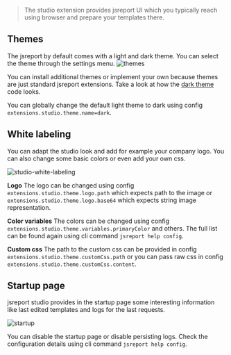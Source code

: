 
> The studio extension provides jsreport UI which you typically reach using browser and prepare your templates there.

## Themes
The jsreport by default comes with a light and dark theme. You can select the theme through the settings menu.
![themes](/img/studio-themes.png)

You can install additional themes or implement your own because themes are just standard jsreport extensions. Take a look at how the [dark theme](https://github.com/jsreport/jsreport-theme-dark) code looks.

You can globally change the default light theme to dark using config `extensions.studio.theme.name=dark`.

## White labeling
You can adapt the studio look and add for example your company logo. You can also change some basic colors or even add your own css.

![studio-white-labeling](/img/studio-white-labeling.png)

**Logo**
The logo can be changed using config `extensions.studio.theme.logo.path` which expects path to the image or `extensions.studio.theme.logo.base64` which expects string image representation.

**Color variables**
The colors can be changed using config `extensions.studio.theme.variables.primaryColor` and others. The full list can be found again using cli command `jsreport help config`.

**Custom css**
The path to the custom css can be provided in config `extensions.studio.theme.customCss.path` or you can pass raw css in config `extensions.studio.theme.customCss.content`.

## Startup page
jsreport studio provides in the startup page some interesting information like last edited templates and logs for the last requests.

![startup](/img/studio-startup.png)

You can disable the startup page or disable persisting logs. Check the configuration details using cli command `jsreport help config`.

